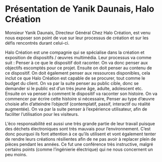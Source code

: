 # Présentation de Yanik Daunais, Halo Création

Monsieur Yanik Daunais, Directeur Général Chez Halo Création, est venu nous exposer son point de vue sur leur processus de création et sur les défis rencontrés durant celui-ci.

Halo Création est une compagnie qui se spécialise dans la création et exposition de dispositifs / œuvres multimédia. Leur processus va comme suit : Penser à ce que le dispositif doit raconter. On va donc penser aux objectifs escomptés pour ce projet. Ensuite on doit penser au contenu de ce dispositif. On doit également penser aux ressources disponibles, cela inclut ce que Halo Création est capable de se procurer, tout comme le budget du client. On va par la suite penser au public cible, donc se demander si le public est d’un très jeune âge, adulte, adolescent etc. Ensuite on va penser à comment le dispositif va raconter son histoire. On va commencer par écrire cette histoire si nécessaire, Penser au type d’œuvre choisie afin d’atteindre l’objectif (contemplatif, passif, interactif ou réalité augmentée). On va par la suite penser à l’expérience utilisateur, afin de faciliter l’utilisation pour les visiteurs.

L’éco responsabilité est aussi une très grande partie de leur travail puisque des déchets électroniques sont très mauvais pour l’environnement. C’est donc pourquoi ils font attention à ce qu’ils utilisent et vont également tenter de rendre leurs créations résilientes afin de ne pas avoir à replacer plein de pièces pendant les années.
Ce fut une conférence très instructive, malgré certains points (comme l’ingénierie électrique) qui ne nous concernent un peu moins.

